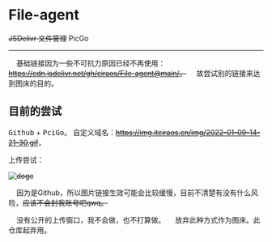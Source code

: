 # File-agent

~~JSDelivr 文件管理~~
PicGo

---

&nbsp;&nbsp;&nbsp;&nbsp;基础链接因为一些不可抗力原因已经不再使用：~~<https://cdn.jsdelivr.net/gh/ciraos/File-agent@main/>。~~
&nbsp;&nbsp;&nbsp;&nbsp;故尝试别的链接来达到图床的目的。

## 目前的尝试

<kbd>Github</kbd> + <kbd>PciGo</kbd>。
自定义域名：~~<https://img.itciraos.cn/img/2022-01-09-14-21-30.gif>~~，

上传尝试：

~~![doge](https://img.itciraos.cn/img/2022-01-09-14-21-30.gif)~~

&nbsp;&nbsp;&nbsp;&nbsp;因为是Github，所以图片链接生效可能会比较缓慢，目前不清楚有没有什么风险，~~应该不会封我账号吧qwq。~~

&nbsp;&nbsp;&nbsp;&nbsp;没有公开的上传窗口，我不会做，也不打算做。
&nbsp;&nbsp;&nbsp;&nbsp;放弃此种方式作为图床。此仓库起弃用。
